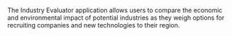 The Industry Evaluator application allows users to compare the economic and environmental impact of potential industries as they weigh options for recruiting companies and new technologies to their region.  
